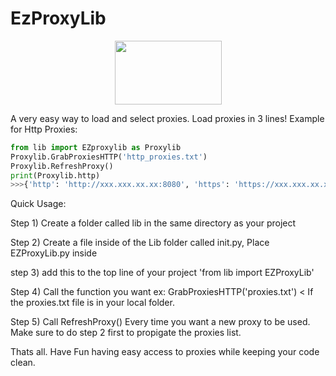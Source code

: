# EzProxyLib

<p align="center">
  <img width="171‬" height="102" src="https://i.imgur.com/c71GUHG.png">
</p>

A very easy way to load and select proxies. Load proxies in 3 lines!
Example for Http Proxies: 
```python
from lib import EZproxylib as Proxylib
Proxylib.GrabProxiesHTTP('http_proxies.txt')
Proxylib.RefreshProxy()
print(Proxylib.http)
>>>{'http': 'http://xxx.xxx.xx.xx:8080', 'https': 'https://xxx.xxx.xx.xx:8080'}
```

Quick Usage:

Step 1) Create a folder called lib in the same directory as your project

Step 2) Create a file inside of the Lib folder called init.py, Place EZProxyLib.py inside

step 3) add this to the top line of your project 'from lib import EZProxyLib'

Step 4) Call the function you want ex: GrabProxiesHTTP('proxies.txt') < If the proxies.txt file is in your local folder.

Step 5) Call RefreshProxy() Every time you want a new proxy to be used. Make sure to do step 2 first to propigate the proxies list.

Thats all. Have Fun having easy access to proxies while keeping your code clean.

